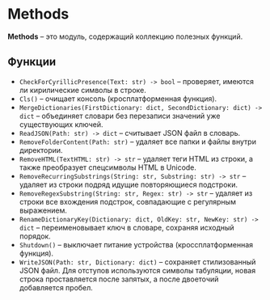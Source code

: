 # Methods
**Methods** – это модуль, содержащий коллекцию полезных функций.

## Функции
* `CheckForCyrillicPresence(Text: str) -> bool` – проверяет, имеются ли кирилические символы в строке.
* `Cls()` – очищает консоль (кросплатформенная функция).
* `MergeDictionaries(FirstDictionary: dict, SecondDictionary: dict) -> dict` – объединяет словари без перезаписи значений уже существующих ключей.
* `ReadJSON(Path: str) -> dict` – считывает JSON файл в словарь.
* `RemoveFolderContent(Path: str)` – удаляет все папки и файлы внутри директории.
* `RemoveHTML(TextHTML: str) -> str` – удаляет теги HTML из строки, а также преобразует спецсимволы HTML в Unicode.
* `RemoveRecurringSubstrings(String: str, Substring: str) -> str` – удаляет из строки подряд идущие повторяющиеся подстроки.
* `RemoveRegexSubstring(String: str, Regex: str) -> str` – удаляет из строки все вхождения подстрок, совпадающие с регулярным выражением.
* `RenameDictionaryKey(Dictionary: dict, OldKey: str, NewKey: str) -> dict` – переименовывает ключ в словаре, сохраняя исходный порядок.
* `Shutdown()` – выключает питание устройства (кроссплатформенная функция).
* `WriteJSON(Path: str, Dictionary: dict)` – сохраняет стилизованный JSON файл. Для отступов используются символы табуляции, новая строка проставляется после запятых, а после двоеточий добавляется пробел.